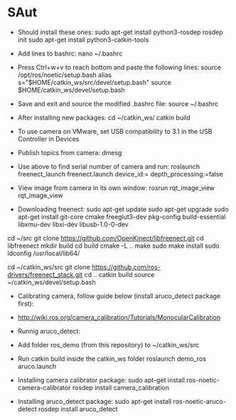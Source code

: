 # SAut

- Should install these ones:
sudo apt-get install python3-rosdep
rosdep init
sudo apt-get install python3-catkin-tools


- Add lines to bashrc:
nano ~/.bashrc
- Press Ctrl+w+v to reach bottom and paste the following lines:
source /opt/ros/noetic/setup.bash
alias s="$HOME/catkin_ws/src/devel/setup.bash"
source $HOME/catkin_ws/devel/setup.bash
- Save and exit and source the modified .bashrc file:
source ~/.bashrc


- After installing new packages:
cd ~/catkin_ws/
catkin build


- To use camera on VMware, set USB compatibility to 3.1 in the USB Controller in Devices


- Publish topics from camera:
dmesg
- Use above to find serial number of camera and run:
roslaunch freenect_launch freenect.launch device_id:=<serial number> depth_processing:=false


- View image from camera in its own window:
rosrun rqt_image_view rqt_image_view


- Downloading freenect:
sudo apt-get update
sudo apt-get upgrade
sudo apt-get install git-core cmake freeglut3-dev pkg-config build-essential libxmu-dev libxi-dev libusb-1.0-0-dev

cd ~/src
git clone https://github.com/OpenKinect/libfreenect.git
cd libfreenect
mkdir build
cd build
cmake -L ..
make
sudo make install
sudo ldconfig /usr/local/lib64/

cd ~/catkin_ws/src
git clone https://github.com/ros-drivers/freenect_stack.git
cd ..
catkin build
source ~/catkin_ws/devel/setup.bash


- Calibrating camera, follow guide below (install aruco_detect package first): 
- http://wiki.ros.org/camera_calibration/Tutorials/MonocularCalibration


- Runnig aruco_detect:
- Add folder ros_demo (from this repository) to ~/catkin_ws/src
- Run catkin build inside the catkin_ws folder
roslaunch demo_ros aruco.launch


- Installing camera calibrator package:
sudo apt-get install ros-noetic-camera-calibrator
rosdep install camera_calibration


- Installing aruco_detect package:
sudo apt-get install ros-noetic-aruco-detect
rosdep install aruco_detect
